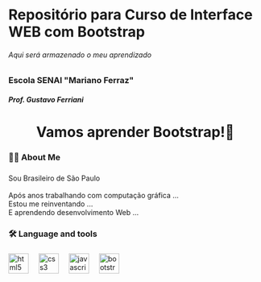 # Repositório para Curso de Interface WEB com Bootstrap

###### Aqui será armazenado o meu aprendizado

### Escola SENAI "Mariano Ferraz"

#### _Prof. Gustavo Ferriani_

###

<h1 align="center">Vamos aprender Bootstrap!👋</h1>

###

<h3 align="left">👩‍💻  About Me</h3>

###

<p align="left">Sou Brasileiro de São Paulo<br><br>Após anos trabalhando com computação gráfica ...<br>Estou me reinventando ...<br>E aprendendo desenvolvimento Web ...</p>

###

<h3 align="left">🛠 Language and tools</h3>

###

<div align="left">
  <img src="https://cdn.jsdelivr.net/gh/devicons/devicon/icons/html5/html5-original.svg" height="40" alt="html5 logo"  />
  <img width="12" />
  <img src="https://cdn.jsdelivr.net/gh/devicons/devicon/icons/css3/css3-original.svg" height="40" alt="css3 logo"  />
  <img width="12" />
  <img src="https://cdn.jsdelivr.net/gh/devicons/devicon/icons/javascript/javascript-original.svg" height="40" alt="javascript logo"  />
  <img width="12" />
  <img src="https://cdn.jsdelivr.net/gh/devicons/devicon/icons/bootstrap/bootstrap-original.svg" height="40" alt="bootstrap logo"  />
</div>

###
